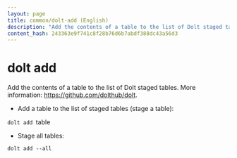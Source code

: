 ```yaml
---
layout: page
title: common/dolt-add (English)
description: "Add the contents of a table to the list of Dolt staged tables."
content_hash: 243363e9f741c8f28b76d6b7abdf388dc43a56d3
---
```

# dolt add

Add the contents of a table to the list of Dolt staged tables.
More information: <https://github.com/dolthub/dolt>.

- Add a table to the list of staged tables (stage a table):

`dolt add `<span class="tldr-var badge badge-pill bg-dark-lm bg-white-dm text-white-lm text-dark-dm font-weight-bold">table</span>

- Stage all tables:

`dolt add --all`
